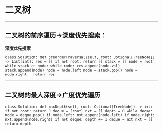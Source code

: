 
# 二叉树
---
## 二叉树的前序遍历->深度优先搜索：

**深度优先搜索**

``
class Solution:
    def preorderTraversal(self, root: Optional[TreeNode]) -> List[int]:
        res = []
        if not root:
            return []
        stack = []
        node = root
        while stack or node:
            while node:
                res.append(node.val)
                stack.append(node)
                node = node.left
            node = stack.pop()
            node = node.right  
        return res
``

---
## 二叉树的最大深度->广度优先遍历
``
class Solution:
    def maxDepth(self, root: Optional[TreeNode]) -> int:
        if not root: return 0
        deque = [root]
        nxt = []
        depth = 0
        while deque:
            node = deque.pop()
            if node.left: nxt.append(node.left)
            if node.right: nxt.append(node.right)
            if not deque:
                depth += 1
                deque = nxt
                nxt = []
        return depth
``
